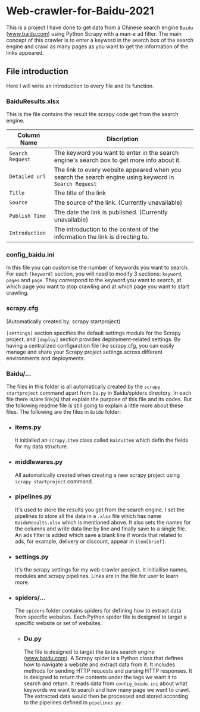 # Web-crawler-for-Baidu-2021 #
This is a project I have done to get data from a Chinese search engine `Baidu` (www.baidu.com) using Python Scrapy with a man-e ad filter. The main concept of this crawler is to enter a keyword in the search
box of the search engine and crawl as many pages as you want to get the information of the links appeared.

## File introduction ##
Here I will write an introduction to every file and its function.


### BaiduResults.xlsx ###
This is the file contains the result the scrapy code get from the search engine.

Column Name   | Discription
------------- | -------------
`Search Request`  | The keyword you want to enter in the search engine's search box to get more info about it.
`Detailed url` | The link to every website appeared when you search the search engine using keyword in `Search Request`
`Title` | The title of the link
`Source` | The source of the link. (Currently unavailable)
`Publish Time` | The date the link is published. (Currently unavailable)
`Introduction` | The introduction to the content of the information the link is directing to.

### config_baidu.ini ###
In this file you can customise the number of keywords you want to search. For each `[keyword]` section, you will need to modify 3 sections: `keyword`, `pages` and `page`. They correspond to the keyword you want to search, at which page you want to stop crawling and at which page you want to start crawling.

### scrapy.cfg ### 
(Automatically created by: scrapy startproject)

`[settings]` section specifies the default settings module for the Scrapy project, and `[deploy]` section provides deployment-related settings. By having a centralized configuration file like scrapy.cfg, you can easily manage and share your Scrapy project settings across different environments and deployments.

### Baidu/... ###
The files in this folder is all automatically created by the `scrapy startproject` command apart from `Du.py` in Baidu/spiders directory. In each file there is/are link(s) that explain the purpose of this file and its codes. But the following readme file is still going to explain a little more about these files. The following are the files in `Baidu` folder:

- ### items.py ###
    It initialled an `scrapy.Item` class called `BaiduItem` which defin the fields for my data structure.

- ### middlewares.py ###
    All automatically created when creating a new scrapy project using `scrapy startproject` command.

- ### pipelines.py ###
    It's used to store the results you get from the search engine. I set the pipelines to store all the data in a `.xlsx` file which has name `BaiduResults.xlsx` which is mentioned above. It also sets the names for the columns and write data line by line and finally save to a single file. An ads filter is added which save a blank line if words that related to ads, for example, delivery or discount, appear in `item[brief]`.

- ### settings.py ###
    It's the scrapy settings for my web crawler peoject. It initiallise names, modules and scrapy pipelines. Links are in the file for user to learn more.
- ### spiders/... ###
    The `spiders` folder contains spiders for defining how to extract data from specific websites. Each Python spider file is designed to target a specific website or set of websites.

    - ### Du.py ###
        The file is designed to target the `Baidu` search engine (www.baidu.com). A Scrapy spider is a Python class that defines how to navigate a website and extract data from it. It includes methods for sending HTTP requests and parsing HTTP responses. It is designed to return the contents under the tags we want it to search and return. It reads data from `config_baidu.ini` about what keywords we want to search and how many page we want to crawl. The extracted data would then be processed and stored according to the pipelines defined in `pipelines.py`.
    

